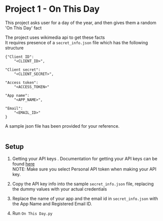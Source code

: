 # Project 1 - On This Day
This project asks user for a day of the year, and then gives them a random 'On This Day' fact

The project uses wikimedia api to get these facts<br>
It requires presence of a `secret_info.json` file which has the following structure

```
{"Client ID":
    "<CLIENT_ID>",

"Client secret":
    "<CLIENT_SECRET>",

"Access token":
    "<ACCESS_TOKEN>"

"App name":
    "<APP_NAME>",

"Email":
    "<EMAIL_ID>"
}
```
A sample json file has been provided for your reference.<br>
<br>

## Setup
1) Getting your API keys . Documentation for getting your API keys can be found [here](https://api.wikimedia.org/wiki/Documentation/Getting_started) <br>
NOTE: Make sure you select Personal API token when making your API key.

2) Copy the API key info into the sample `secret_info.json` file, replacing the dummy values with your actual credentials
3) Replace the name of your app and the email id in `secret_info.json` with the App Name and Registered Email ID. 
4) Run `On This Day.py`

